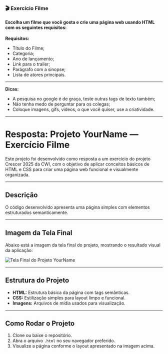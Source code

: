 ### 🎬 Exercício Filme

#### Escolha um filme que você gosta e crie uma página web usando HTML com os seguintes requisitos:

**Requisitos:**
- Título do Filme;
- Categoria;
- Ano de lançamento;
- Link para o trailer;
- Parágrafo com a sinopse;
- Lista de atores principais.

--- 

**Dicas:**
- A pesquisa no google é de graça, teste outras tags de texto também;
- Não tenha medo de perguntar para os colegas;
- Coloque imagens, gifs, videos, o que você quiser, use a criatividade.

---

# Resposta: Projeto YourName — Exercício Filme

Este projeto foi desenvolvido como resposta a um exercício do projeto Crescer 2025 da CWI, com o objetivo de aplicar conceitos básicos de HTML e CSS para criar uma página web funcional e visualmente organizada.

---

## Descrição

O código desenvolvido apresenta uma página simples com elementos estruturados semanticamente.

---

## Imagem da Tela Final

Abaixo está a imagem da tela final do projeto, mostrando o resultado visual da aplicação:

![Tela Final do Projeto YourName](https://imgur.com/a/n2fDVHO)

---

## Estrutura do Projeto

- **HTML:** Estrutura básica da página com tags semânticas.  
- **CSS:** Estilização simples para layout limpo e funcional.  
- **Imagens:** Arquivos de mídia usados para visualização.

---

## Como Rodar o Projeto

1. Clone ou baixe o repositório.  
2. Abra o arquivo `.html` no seu navegador preferido.  
3. Visualize a página conforme o layout apresentado na imagem acima.  


